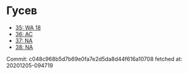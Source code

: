 # Гусев
- [35: WA 18](35.md)
- [36: AC](36.md)
- [37: NA](37.md)
- [38: NA](38.md)

Commit: c048c968b5d7b69e0fa7e2d5da8d44f616a10708
 fetched at: 20201205-094719
